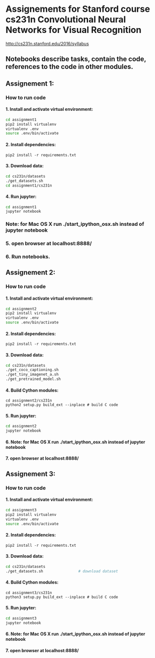 # Assignements for Stanford course cs231n Convolutional Neural Networks for Visual Recognition
http://cs231n.stanford.edu/2016/syllabus
##  Notebooks describe tasks, contain the code, references to the code in other modules.

## Assignement 1:
### How to run code
#### 1. Install and activate virtual environment:
```bash
cd assignment1
pip2 install virtualenv
virtualenv .env
source .env/bin/activate
```
#### 2. Install dependencies:
```
pip2 install -r requirements.txt
```
#### 3. Download data:
```bash
cd cs231n/datasets
./get_datasets.sh
cd assignment1/cs231n
```
#### 4. Run jupyter:
```bash
cd assignment1
jupyter notebook
```
### Note: for Mac OS X run ./start_ipython_osx.sh instead of jupyter notebook
### 5. open browser at localhost:8888/
### 6. Run notebooks.

## Assignement 2:
### How to run code
#### 1. Install and activate virtual environment:
```bash
cd assignment2
pip2 install virtualenv
virtualenv .env
source .env/bin/activate
```
#### 2. Install dependencies:
```
pip2 install -r requirements.txt
```
#### 3. Download data:
```bash
cd cs231n/datasets
./get_coco_captioning.sh
./get_tiny_imagenet_a.sh
./get_pretrained_model.sh
```
#### 4. Build Cython modules:
```
cd assignment2/cs231n
python2 setup.py build_ext --inplace # build C code
```
#### 5. Run jupyter:
```bash
cd assignment2
jupyter notebook
```
#### 6. Note: for Mac OS X run ./start_ipython_osx.sh instead of jupyter notebook
#### 7. open browser at localhost:8888/

## Assignement 3:
### How to run code
#### 1. Install and activate virtual environment:
```bash
cd assignment3
pip2 install virtualenv
virtualenv .env
source .env/bin/activate
```
#### 2. Install dependencies:
```
pip2 install -r requirements.txt
```
#### 3. Download data:
```bash
cd cs231n/datasets
./get_datasets.sh                # download dataset
```
#### 4. Build Cython modules:
```
cd assignment3/cs231n
python3 setup.py build_ext --inplace # build C code
```
#### 5. Run jupyter:
```bash
cd assignment3
jupyter notebook
```
#### 6. Note: for Mac OS X run ./start_ipython_osx.sh instead of jupyter notebook
#### 7. open browser at localhost:8888/


